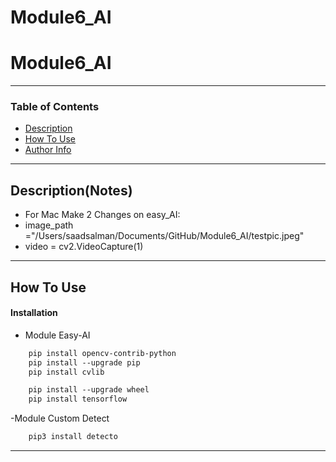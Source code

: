 # Module6_AI

# Module6_AI
---

### Table of Contents


- [Description](#description)
- [How To Use](#how-to-use)
- [Author Info](#author-info)

---
## Description(Notes)

- For Mac Make 2 Changes on easy_AI:
- image_path ="/Users/saadsalman/Documents/GitHub/Module6_AI/testpic.jpeg"
- video = cv2.VideoCapture(1)

---
## How To Use

#### Installation
- Module Easy-AI
```html
    pip install opencv-contrib-python
    pip install --upgrade pip 
    pip install cvlib

    pip install --upgrade wheel
    pip install tensorflow
```
-Module Custom Detect
```html
    pip3 install detecto
```

---
